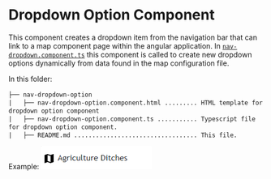 # Dropdown Option Component #

This component creates a dropdown item from the navigation bar that can link to a map component page within the angular application. In [`nav-dropdown.component.ts`](../nav-dropdown.component.ts) this component is called to create new dropdown options dynamically from data found in the map configuration file.

In this folder:

```
├── nav-dropdown-option
|   ├── nav-dropdown-option.component.html ......... HTML template for dropdown option component 
|   ├── nav-dropdown-option.component.ts ........... Typescript file for dropdown option component.
|   ├── README.md .................................. This file.
```

Example: ![map-dropdown](../../../../../../doc/images/map-dropdown-link.png)

